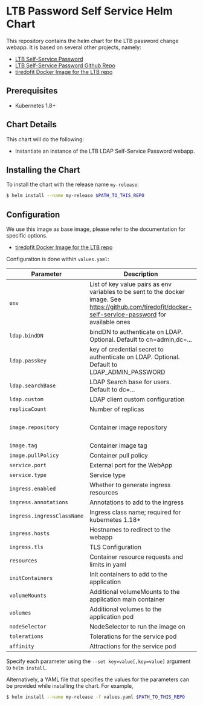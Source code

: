 # LTB Password Self Service Helm Chart

This repository contains the helm chart for the LTB password change webapp.
It is based on several other projects, namely:

- [LTB Self-Service Password](https://ltb-project.org/documentation/self-service-password)
- [LTB Self-Service Password Github Repo](https://github.com/ltb-project/self-service-password)
- [tiredofit Docker Image for the LTB repo](https://github.com/tiredofit/docker-self-service-password)

## Prerequisites

- Kubernetes 1.8+

## Chart Details

This chart will do the following:

- Instantiate an instance of the LTB LDAP Self-Service Password webapp.

## Installing the Chart

To install the chart with the release name `my-release`:

```bash
$ helm install --name my-release $PATH_TO_THIS_REPO
```

## Configuration

We use this image as base image, please refer to the documentation for specific options.

- [tiredofit Docker Image for the LTB repo](https://github.com/tiredofit/docker-self-service-password)

Configuration is done within `values.yaml`:

| Parameter                          | Description                                                                                                                               | Default                            |
| ---------------------------------- | ----------------------------------------------------------------------------------------------------------------------------------------- | ---------------------------------- |
| `env`                              | List of key value pairs as env variables to be sent to the docker image. See https://github.com/tiredofit/docker-self-service-password for available ones | `[see values.yaml]`|
| `ldap.bindDN`                      | bindDN to authenticate on LDAP. Optional. Default to cn=admin,dc=...                                                                      | ` `                                |
| `ldap.passkey`                     | key of credential secret to authenticate on LDAP. Optional. Default to LDAP_ADMIN_PASSWORD                                                | ` `                                |
| `ldap.searchBase`                  | LDAP Search base for users. Default to dc=...                                                                                             | ` `                                |
| `ldap.custom`                      | LDAP client custom configuration                                                                                                          | ` `                                |
| `replicaCount`                     | Number of replicas                                                                                                                        | `1`                                |
| `image.repository`                 | Container image repository                                                                                                                | ` tiredofit/self-service-password` |
| `image.tag`                        | Container image tag                                                                                                                       | `latest`                           |
| `image.pullPolicy`                 | Container pull policy                                                                                                                     | `Default`                          |
| `service.port`                     | External port for the WebApp                                                                                                              | `80`                               |
| `service.type`                     | Service type                                                                                                                              | `ClusterIP`                        |
| `ingress.enabled`                  | Whether to generate ingress resources                                                                                                     | `false`                            |
| `ingress.annotations`              | Annotations to add to the ingress                                                                                                         | `{}`                               |
| `ingress.ingressClassName`         | Ingress class name; required for kubernetes 1.18+                                                                                                                                                                                | `nil`                               |
| `ingress.hosts`                    | Hostnames to redirect to the webapp                                                                                                       | `[]`                               |
| `ingress.tls`                      | TLS Configuration                                                                                                                         | `[]`                               |
| `resources`                        | Container resource requests and limits in yaml                                                                                            | `{}`                               |
| `initContainers`                   | Init containers to add to the application                                                                                                 | `[]`                               |
| `volumeMounts`                     | Additional volumeMounts to the application main container                                                                                 | `[]`                               |
| `volumes`                          | Additional volumes to the application pod                                                                                                 | `[]`                               |
| `nodeSelector`                     | NodeSelector to run the image on                                                                                                          | `{}`                               |
| `tolerations`                      | Tolerations for the service pod                                                                                                           | `[]`                               |
| `affinity`                         | Attractions for the service pod                                                                                                           | `{}`                               |

Specify each parameter using the `--set key=value[,key=value]` argument to `helm install`.

Alternatively, a YAML file that specifies the values for the parameters can be provided while installing the chart. For example,

```bash
$ helm install --name my-release -f values.yaml $PATH_TO_THIS_REPO
```
